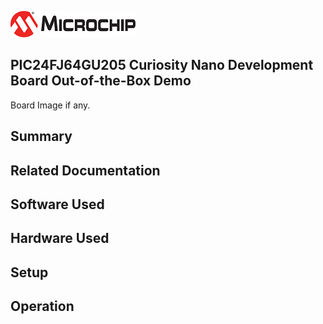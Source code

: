 ![image](images/microchip.jpg) 

## PIC24FJ64GU205 Curiosity Nano Development Board Out-of-the-Box Demo

Board Image if any.

## Summary


## Related Documentation


## Software Used 


## Hardware Used


## Setup


## Operation




